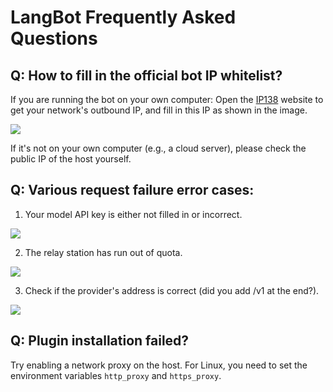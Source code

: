 # LangBot Frequently Asked Questions

## Q: How to fill in the official bot IP whitelist?

If you are running the bot on your own computer: Open the [IP138](https://ip38.com/) website to get your network's outbound IP, and fill in this IP as shown in the image.

![](/assets/image/error_q3.png)

If it's not on your own computer (e.g., a cloud server), please check the public IP of the host yourself.

## Q: Various request failure error cases:

1. Your model API key is either not filled in or incorrect.

![](/assets/image/error_q4.png)

2. The relay station has run out of quota.

![](/assets/image/error_q5.png)

3. Check if the provider's address is correct (did you add /v1 at the end?).

![](/assets/image/error_q6.png)

## Q: Plugin installation failed?

Try enabling a network proxy on the host. For Linux, you need to set the environment variables `http_proxy` and `https_proxy`.